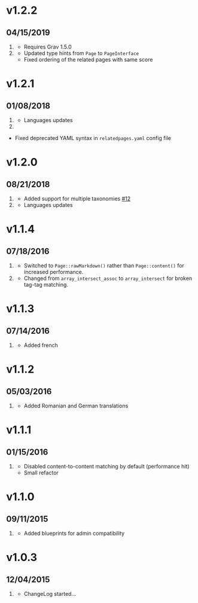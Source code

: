 # v1.2.2
## 04/15/2019

1. [](#new)
    * Requires Grav 1.5.0
1. [](#improved)
    * Updated type hints from `Page` to `PageInterface`
    * Fixed ordering of the related pages with same score

# v1.2.1
## 01/08/2018

1. [](#improved)
    * Languages updates
1. [](#bugfix)
  * Fixed deprecated YAML syntax in `relatedpages.yaml` config file

# v1.2.0
## 08/21/2018

1. [](#new)
    * Added support for multiple taxonomies [#12](https://github.com/getgrav/grav-plugin-relatedpages/pull/12)
1. [](#improved)
    * Languages updates
    
# v1.1.4
## 07/18/2016

1. [](#improved)
    * Switched to `Page::rawMarkdown()` rather than `Page::content()` for increased performance.
1. [](#bugfix)    
    * Changed from `array_intersect_assoc` to `array_intersect` for broken tag-tag matching.

# v1.1.3
## 07/14/2016

1. [](#improved)
    * Added french

# v1.1.2
## 05/03/2016

1. [](#new)
    * Added Romanian and German translations

# v1.1.1
## 01/15/2016

1. [](#improved)
    * Disabled content-to-content matching by default (performance hit)
    * Small refactor

# v1.1.0
## 09/11/2015

1. [](#improved)
    * Added blueprints for admin compatibility
   
# v1.0.3
## 12/04/2015

1. [](#new)
    * ChangeLog started...

